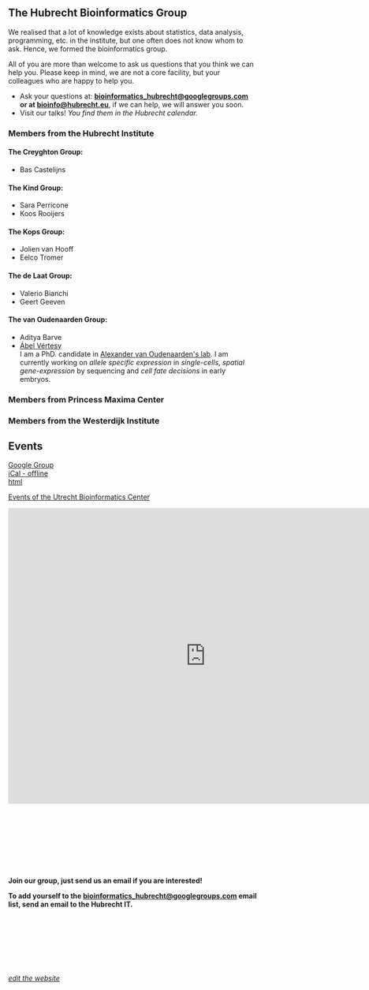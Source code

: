 ## The Hubrecht Bioinformatics Group


We realised that a lot of knowledge exists about statistics, data analysis, programming, etc. in the institute, but one often does not know whom to ask. Hence, we formed the bioinformatics group. 

All of you are more than welcome to ask us questions that you think we can help you. Please keep in mind, we are not a core facility, but your colleagues who are happy to help you. 

- Ask your questions at: **bioinformatics_hubrecht@googlegroups.com or at bioinfo@hubrecht.eu**, if we can help, we will answer you soon.
- Visit our talks! *You find them in the Hubrecht calendar.*

### Members from the Hubrecht Institute

#### The Creyghton Group:

 - Bas Castelijns

#### The Kind Group:

 - Sara Perricone
 - Koos Rooijers

#### The Kops Group:

 - Jolien van Hooff
 - Eelco Tromer

#### The de Laat Group:

 - Valerio Bianchi
 - Geert Geeven

#### The van Oudenaarden Group:

 - Aditya Barve
 - [Ábel Vértesy](https://github.com/vertesy)   
    I am a PhD. candidate in [Alexander van Oudenaarden's lab](http://www.hubrecht.eu/onderzoekers/van-oudenaarden-group/). I am currently working on *allele specific expression* in *single-cells*, *spatial gene-expression* by sequencing and *cell fate decisions* in early embryos. 


### Members from Princess Maxima Center



### Members from the Westerdijk Institute  



## Events

[Google Group](https://groups.google.com/forum/#!forum/bioinformatics_hubrecht)  
[iCal - offline](https://calendar.google.com/calendar/ical/39vnh9es1bn814e36a9oq7t5us%40group.calendar.google.com/public/basic.ics)  
[html](https://calendar.google.com/calendar/embed?src=39vnh9es1bn814e36a9oq7t5us%40group.calendar.google.com&ctz=Europe/Budapest)  

[Events of the Utrecht Bioinformatics Center]( https://ubc.uu.nl/events/)

<iframe src="https://calendar.google.com/calendar/embed?src=39vnh9es1bn814e36a9oq7t5us%40group.calendar.google.com&ctz=Europe/Budapest" style="border: 0" width="800" height="600" frameborder="0" scrolling="no"></iframe>


<br><br><br><br>
----------------

**Join our group, just send us an email if you are interested!**

**To add yourself to the bioinformatics_hubrecht@googlegroups.com email list, send an email to the Hubrecht IT.**



 <br/> <br/> <br/> <br/> <br/> <br/> <br/>
[*edit the website*](https://github.com/HubrechtBioinformatics/HubrechtBioinformatics.github.io/edit/master/index.md)
<!--[*edit the website*](https://github.com/HubrechtBioinformatics/HubrechtBioinformatics.github.io/generated_pages/new)-->
